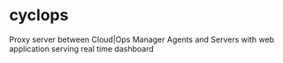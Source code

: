 # cyclops
Proxy server between Cloud|Ops Manager Agents and Servers with web application serving real time dashboard
